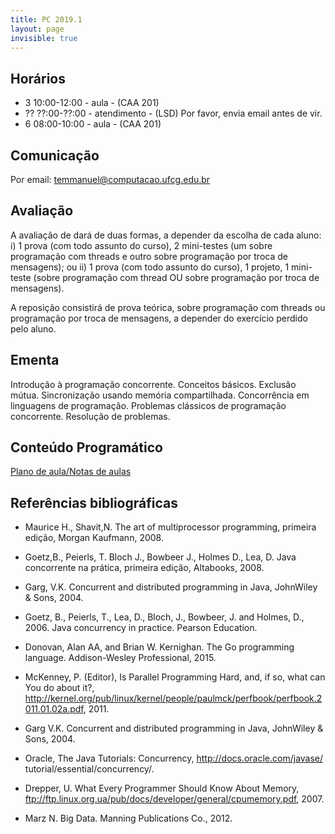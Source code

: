 ```yaml
---
title: PC 2019.1
layout: page
invisible: true
---
```


## Horários

* 3 10:00-12:00 - aula - (CAA 201)
* ?? ??:00-??:00 - atendimento - (LSD) Por favor, envia email antes de vir.
* 6 08:00-10:00 - aula - (CAA 201)

## Comunicação

Por email: temmanuel@computacao.ufcg.edu.br

## Avaliação
A avaliação de dará de duas formas, a depender da escolha de cada aluno: i) 1 prova (com todo assunto do curso), 2 mini-testes (um sobre programação com threads e outro sobre programação por troca de mensagens); ou ii) 1 prova (com todo assunto do curso), 1 projeto, 1 mini-teste (sobre programação com thread OU sobre programação por troca de mensagens).

A reposição consistirá de prova teórica, sobre programação com threads ou programação por troca de mensagens, a depender do exercício perdido pelo aluno.

## Ementa
Introdução à programação concorrente. Conceitos básicos. Exclusão mútua. Sincronização usando memória compartilhada. Concorrência em linguagens de programação. Problemas clássicos de programação concorrente. Resolução de problemas.

## Conteúdo Programático

[Plano de aula/Notas de aulas](https://docs.google.com/spreadsheets/d/1hA_FM8f_a1GxntX11xpbgu384d0g6Z6GOXnWL4wX7Ag/edit?usp=sharing)

## Referências bibliográficas

* Maurice H., Shavit,N. The art of multiprocessor programming, primeira edição, Morgan Kaufmann, 2008.
* Goetz,B., Peierls, T. Bloch J., Bowbeer J., Holmes D., Lea, D. Java concorrente na prática, primeira edição, Altabooks, 2008.
* Garg, V.K. Concurrent and distributed programming in Java, JohnWiley & Sons, 2004.

* Goetz, B., Peierls, T., Lea, D., Bloch, J., Bowbeer, J. and Holmes, D., 2006. Java concurrency in practice. Pearson Education.
* Donovan, Alan AA, and Brian W. Kernighan. The Go programming language. Addison-Wesley Professional, 2015.

* McKenney, P. (Editor), Is Parallel Programming Hard, and, if so, what can You do about it?, http://kernel.org/pub/linux/kernel/people/paulmck/perfbook/perfbook.2011.01.02a.pdf, 2011.
* Garg V.K. Concurrent and distributed programming in Java, JohnWiley & Sons, 2004.
* Oracle, The Java Tutorials: Concurrency, http://docs.oracle.com/javase/ tutorial/essential/concurrency/.
* Drepper, U. What Every Programmer Should Know About Memory, ftp://ftp.linux.org.ua/pub/docs/developer/general/cpumemory.pdf, 2007.
* Marz N. Big Data. Manning Publications Co., 2012.

